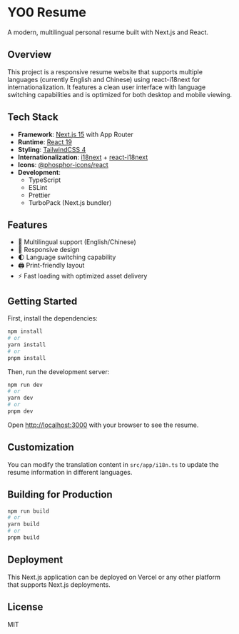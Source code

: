 # YO0 Resume

A modern, multilingual personal resume built with Next.js and React.

## Overview

This project is a responsive resume website that supports multiple languages (currently English and Chinese) using react-i18next for internationalization. It features a clean user interface with language switching capabilities and is optimized for both desktop and mobile viewing.

## Tech Stack

- **Framework**: [Next.js 15](https://nextjs.org/) with App Router
- **Runtime**: [React 19](https://react.dev/)
- **Styling**: [TailwindCSS 4](https://tailwindcss.com/)
- **Internationalization**: [i18next](https://www.i18next.com/) + [react-i18next](https://react.i18next.com/)
- **Icons**: [@phosphor-icons/react](https://github.com/phosphor-icons/react)
- **Development**:
    - TypeScript
    - ESLint
    - Prettier
    - TurboPack (Next.js bundler)

## Features

- 💬 Multilingual support (English/Chinese)
- 📱 Responsive design
- 🌓 Language switching capability
- 🖨️ Print-friendly layout
- ⚡ Fast loading with optimized asset delivery

## Getting Started

First, install the dependencies:

```bash
npm install
# or
yarn install
# or
pnpm install
```

Then, run the development server:

```bash
npm run dev
# or
yarn dev
# or
pnpm dev
```

Open [http://localhost:3000](http://localhost:3000) with your browser to see the resume.

## Customization

You can modify the translation content in `src/app/i18n.ts` to update the resume information in different languages.

## Building for Production

```bash
npm run build
# or
yarn build
# or
pnpm build
```

## Deployment

This Next.js application can be deployed on Vercel or any other platform that supports Next.js deployments.

## License

MIT
